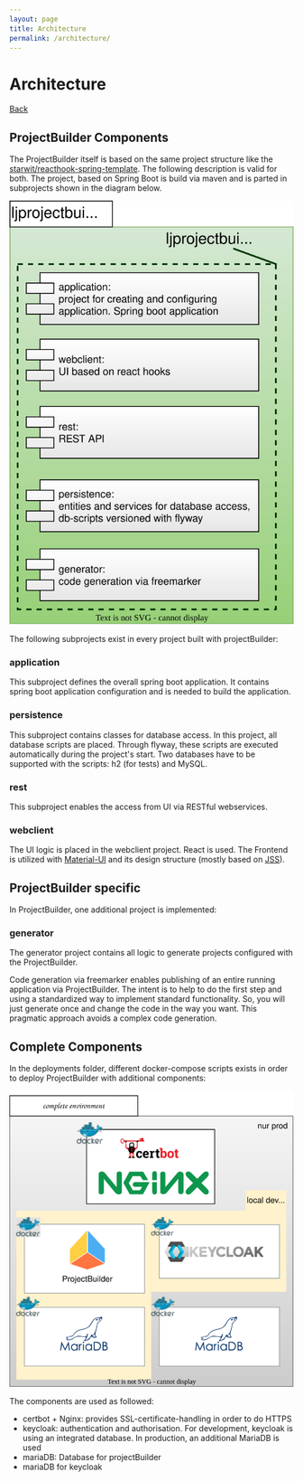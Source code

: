 ```yaml
---
layout: page
title: Architecture
permalink: /architecture/
---
```


# Architecture

[Back](../README.md)

## ProjectBuilder Components

The ProjectBuilder itself is based on the same project structure like the [starwit/reacthook-spring-template](https://github.com/starwit/reacthook-spring-template). The following description is valid for both. The project, based on Spring Boot is build via maven and is parted in subprojects shown in the diagram below.

![Components projectBuilder](diagrams/projectbuilder-architecture-intern.drawio.svg)

The following subprojects exist in every project built with projectBuilder:
### application
This subproject defines the overall spring boot application. It contains spring boot application configuration and is needed to build the application.
### persistence
This subproject contains classes for database access. In this project, all database scripts are placed. Through flyway, these scripts are executed automatically during the project's start. Two databases have to be supported with the scripts: h2 (for tests) and MySQL.
### rest
This subproject enables the access from UI via RESTful webservices.
### webclient
The UI logic is placed in the webclient project. React is used. The Frontend is utilized with [Material-UI](https://www.mui.com) and its design structure (mostly based on [JSS](https://cssinjs.org/?v=v10.8.1)).

## ProjectBuilder specific
In ProjectBuilder, one additional project is implemented:
### generator
The generator project contains all logic to generate projects configured with the ProjectBuilder.

Code generation via freemarker enables publishing of an entire running application via ProjectBuilder. The intent is to help to do the first step and using a standardized way to implement standard functionality. So, you will just generate once and change the code in the way you want. This pragmatic approach avoids a complex code generation.

## Complete Components

In the deployments folder, different docker-compose scripts exists in order to deploy ProjectBuilder with additional components:

![Components](diagrams/projectbuilder-architecture-env.drawio.svg)

The components are used as followed:

* certbot + Nginx: provides SSL-certificate-handling in order to do HTTPS
* keycloak: authentication and authorisation. For development, keycloak is using an integrated database. In production, an additional MariaDB is used
* mariaDB: Database for projectBuilder
* mariaDB for keycloak